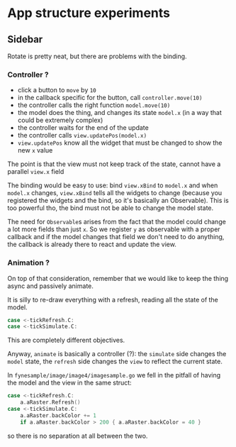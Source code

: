 # App structure experiments

## Sidebar

Rotate is pretty neat, but there are problems with the binding.

### Controller ?

* click a button to `move` by `10`
* in the callback specific for the button, call `controller.move(10)`
* the controller calls the right function `model.move(10)`
* the model does the thing, and changes its state `model.x`
    (in a way that could be extremely complex)
* the controller waits for the end of the update
* the controller calls `view.updatePos(model.x)`
* `view.updatePos` know all the widget that must be changed to show the new `x` value

The point is that the view must not keep track of the state,
cannot have a parallel `view.x` field

The binding would be easy to use: bind `view.xBind` to `model.x`
and when `model.x` changes, `view.xBind` tells all the widgets to change
(because you registered the widgets and the bind, so it's basically an Observable).
This is too powerful tho, the bind must not be able to change the model state.

The need for `Observable`s arises from the fact that
the model could change a lot more fields than just `x`.
So we register `y` as observable with a proper callback
and if the model changes that field we don't need to do anything,
the callback is already there to react and update the view.

### Animation ?

On top of that consideration,
remember that we would like to keep the thing async and passively animate.

It is silly to re-draw everything with a refresh, reading all the state of the model.

```go
case <-tickRefresh.C:
case <-tickSimulate.C:
```

This are completely different objectives.

Anyway, `animate` is basically a controller (?):
the `simulate` side changes the `model` state,
the `refresh` side changes the `view` to reflect the current state.

In `fynesample/image/image4/imagesample.go`
we fell in the pitfall of having the model and the view in the same struct:

```go
case <-tickRefresh.C:
    a.aRaster.Refresh()
case <-tickSimulate.C:
    a.aRaster.backColor += 1
    if a.aRaster.backColor > 200 { a.aRaster.backColor = 40 }
```

so there is no separation at all between the two.

